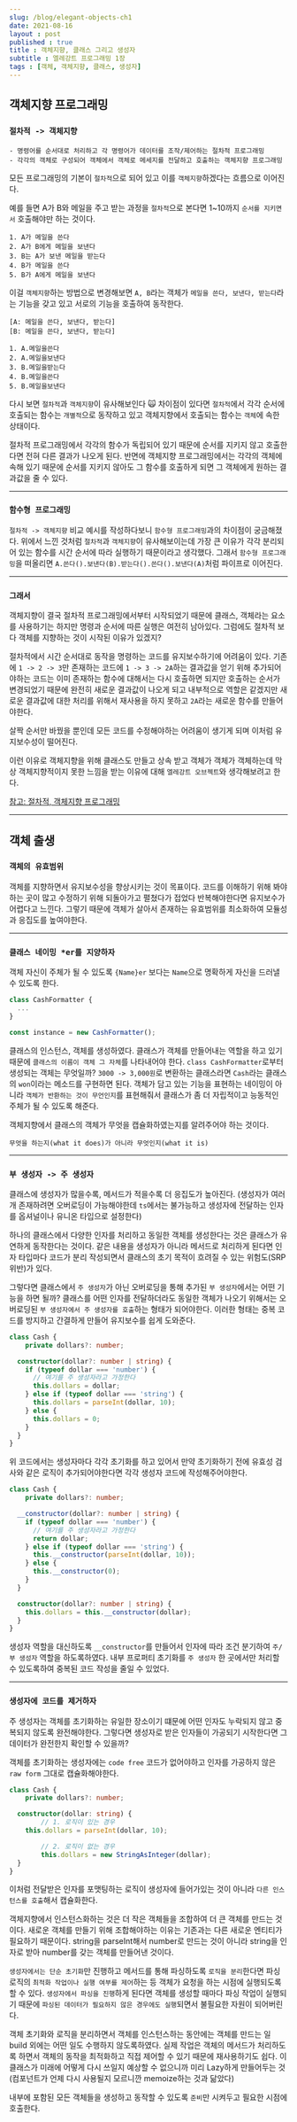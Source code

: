 ```yaml
---
slug: /blog/elegant-objects-ch1
date: 2021-08-16
layout : post
published : true
title : 객체지향, 클래스 그리고 생성자
subtitle : 엘레강트 프로그래밍 1장
tags : [객체, 객체지향, 클래스, 생성자]
---
```

## 객체지향 프로그래밍
### `절차적 -> 객체지향`
```
- 명령어를 순서대로 처리하고 각 명령어가 데이터를 조작/제어하는 절차적 프로그래밍
- 각각의 객체로 구성되어 객체에서 객체로 메세지를 전달하고 호출하는 객체지향 프로그래밍
```
모든 프로그래밍의 기본이 `절차적`으로 되어 있고 이를 `객체지향`하겠다는 흐름으로 이어진다.

예를 들면 A가 B와 메일을 주고 받는 과정을 `절차적`으로 본다면 1~10까지 `순서를 지키면서` 호출해야만 하는 것이다.
```
1. A가 메일을 쓴다
2. A가 B에게 메일을 보낸다
3. B는 A가 보낸 메일을 받는다
4. B가 메일을 쓴다
5. B가 A에게 메일을 보낸다
```
이걸 `객체지향`하는 방법으로 변경해보면 `A, B`라는 객체가 `메일을 쓴다, 보낸다, 받는다`라는 기능을 갖고 있고 서로의 기능을 호출하여 동작한다.
```
[A: 메일을 쓴다, 보낸다, 받는다]
[B: 메일을 쓴다, 보낸다, 받는다]

1. A.메일을쓴다
2. A.메일을보낸다
3. B.메일을받는다
4. B.메일을쓴다
5. B.메일을보낸다
```

다시 보면 `절차적`과 `객체지향`이 유사해보인다 🙀
차이점이 있다면 `절차적`에서 각각 순서에 호출되는 함수는 `개별적`으로 동작하고 있고 객체지향에서 호출되는 함수는 `객체`에 속한 상태이다.

절차적 프로그래밍에서 각각의 함수가 독립되어 있기 때문에 순서를 지키지 않고 호출한다면 전혀 다른 결과가 나오게 된다.
반면에 객체지향 프로그래밍에서는 각각의 객체에 속해 있기 때문에 순서를 지키지 않아도 그 함수를 호출하게 되면 그 객체에게 원하는 결과값을 줄 수 있다.

------
### `함수형 프로그래밍`
`절차적 -> 객체지향` 비교 예시를 작성하다보니 `함수형 프로그래밍`과의 차이점이 궁금해졌다.
위에서 느낀 것처럼 `절차적`과 `객체지향`이 유사해보이는데 가장 큰 이유가 각각 분리되어 있는 함수를 시간 순서에 따라 실행하기 때문이라고 생각했다.
그래서 `함수형 프로그래밍`을 떠올리면 `A.쓴다().보낸다(B).받는다().쓴다().보낸다(A)`처럼 파이프로 이어진다.

------
### `그래서`
객체지향이 결국 절차적 프로그래밍에서부터 시작되었기 때문에 클래스, 객체라는 요소를 사용하기는 하지만 명령과 순서에 따른 실행은 여전히 남아있다.
그럼에도 절차적 보다 객체를 지향하는 것이 시작된 이유가 있겠지?

절차적에서 시간 순서대로 동작을 명령하는 코드를 유지보수하기에 어려움이 있다.
기존에 `1 -> 2 -> 3`만 존재하는 코드에 `1 -> 3 -> 2A`하는 결과값을 얻기 위해
추가되어야하는 코드는 이미 존재하는 함수에 대해서는 다시 호출하면 되지만
호출하는 순서가 변경되었기 때문에 완전히 새로운 결과값이 나오게 되고 내부적으로 역할은 같겠지만
새로운 결과값에 대한 처리를 위해서 재사용을 하지 못하고 `2A`라는 새로운 함수를 만들어야한다.

살짝 순서만 바꿨을 뿐인데 모든 코드를 수정해야하는 어려움이 생기게 되며 이처럼 유지보수성이 떨어진다.

이런 이유로 객체지향을 위해 클래스도 만들고 상속 받고 객체가 객체가 객체하는데
막상 객체지향적이지 못한 느낌을 받는 이유에 대해 `엘레강트 오브젝트`와 생각해보려고 한다.

[참고: 절차적, 객체지향 프로그래밍](https://st-lab.tistory.com/151)

------
## 객체 출생
### `객체의 유효범위`
객체를 지향하면서 유지보수성을 향상시키는 것이 목표이다.
코드를 이해하기 위해 봐야하는 곳이 많고 수정하기 위해 되돌아가고 펼쳤다가 접었다 반복해야한다면 유지보수가 어렵다고 느낀다.
그렇기 때문에 객체가 살아서 존재하는 유효범위를 최소화하여 모듈성과 응집도를 높여야한다.

------
### `클래스 네이밍 *er를 지양하자`
객체 자신이 주체가 될 수 있도록 `{Name}er` 보다는 `Name`으로 명확하게 자신을 드러낼 수 있도록 한다.
```ts
class CashFormatter {
  ...
}

const instance = new CashFormatter();
```
클래스의 인스턴스, 객체를 생성하였다.
클래스가 객체를 만들어내는 역할을 하고 있기 때문에 `클래스의 이름이 객체 그 자체`를 나타내어야 한다.
`class CashFormatter`로부터 생성되는 객체는 무엇일까?
`3000 -> 3,000원`로 변환하는 클래스라면 `Cash`라는 클래스의 `won`이라는 메소드를 구현하면 된다.
객체가 담고 있는 기능을 표현하는 네이밍이 아니라 `객체가 반환하는 것이 무언인지`를 표현해줘서 클래스가 좀 더 자립적이고 능동적인 주체가 될 수 있도록 해준다.
 
객체지향에서 클래스의 객체가 무엇을 캡슐화하였는지를 알려주어야 하는 것이다.

`무엇을 하는지(what it does)가 아니라 무엇인지(what it is)`

------
### `부 생성자 -> 주 생성자`
클래스에 생성자가 많을수록, 메서드가 적을수록 더 응집도가 높아진다.
(생성자가 여러개 존재하려면 오버로딩이 가능해야한데 `ts`에서는 불가능하고 생성자에 전달하는 인자를 옵셔널이나 유니온 타입으로 설정한다)

하나의 클래스에서 다양한 인자를 처리하고 동일한 객체를 생성한다는 것은 클래스가 유연하게 동작한다는 것이다.
같은 내용을 생성자가 아니라 메서드로 처리하게 된다면 인자 타입마다 코드가 분리 작성되면서 클래스의 초기 목적이 흐려질 수 있는 위험도(SRP 위반)가 있다.

그렇다면 클래스에서 `주 생성자`가 아닌 오버로딩을 통해 추가된 `부 생성자`에서는 어떤 기능을 하면 될까?
클래스를 어떤 인자를 전달하더라도 동일한 객체가 나오기 위해서는 오버로딩된 `부 생성자에서 주 생성자를 호출`하는 형태가 되어야한다.
이러한 형태는 중복 코드를 방지하고 간결하게 만들어 유지보수를 쉽게 도와준다.

```ts
class Cash {
	private dollars?: number;

  constructor(dollar?: number | string) {
    if (typeof dollar === 'number') {
      // 여기를 주 생성자라고 가정한다
      this.dollars = dollar;
    } else if (typeof dollar === 'string') {
      this.dollars = parseInt(dollar, 10);
    } else {
      this.dollars = 0;
    }
  }
}
```
위 코드에서는 생성자마다 각각 초기화를 하고 있어서 만약 초기화하기 전에 유효성 검사와 같은 로직이 추가되어야한다면 각각 생성자 코드에 작성해주어야한다.

```ts
class Cash {
	private dollars?: number;

  __constructor(dollar?: number | string) {
    if (typeof dollar === 'number') {
      // 여기를 주 생성자라고 가정한다
      return dollar;
    } else if (typeof dollar === 'string') {
      this.__constructor(parseInt(dollar, 10));
    } else {
      this.__constructor(0);
    }
  }

  constructor(dollar?: number | string) {
    this.dollars = this.__constructor(dollar);
  }
}
```
생성자 역할을 대신하도록 `__constructor`를 만들어서 인자에 따라 조건 분기하여 `주/부 생성자` 역할을 하도록하였다.
내부 프로퍼티 초기화를 `주 생성자` 한 곳에서만 처리할 수 있도록하여 중복된 코드 작성을 줄일 수 있었다.

______
### `생성자에 코드를 제거하자`
주 생성자는 객체를 초기화하는 유일한 장소이기 떄문에 어떤 인자도 누락되지 않고 중복되지 않도록 완전해야한다.
그렇다면 생성자로 받은 인자들이 가공되기 시작한다면 그 데이터가 완전한지 확인할 수 있을까?

객체를 초기화하는 생성자에는 `code free` 코드가 없어야하고 인자를 가공하지 않은 `raw form` 그대로 캡슐화해야한다.
```ts
class Cash {
	private dollars?: number;

  constructor(dollar: string) {
		// 1. 로직이 있는 경우
    this.dollars = parseInt(dollar, 10);

		// 2. 로직이 없는 경우
		this.dollars = new StringAsInteger(dollar);
  }
}
```
이처럼 전달받은 인자를 포맷팅하는 로직이 생성자에 들어가있는 것이 아니라 `다른 인스턴스를 호출`해서 캡슐화한다.

객체지향에서 인스턴스화하는 것은 더 작은 객체들을 조합하여 더 큰 객체를 만드는 것이다.
새로운 객체를 만들기 위해 조합해야하는 이유는 기존과는 다른 새로운 엔티티가 필요하기 때문이다.
string을 parseInt해서 number로 만드는 것이 아니라 string을 인자로 받아 number를 갖는 객체를 만들어낸 것이다.

`생성자에서는 단순 초기화`만 진행하고 메서드를 통해 파싱하도록 `로직을 분리`한다면
파싱 로직의 `최적화 작업이나 실행 여부를 제어`하는 등 객체가 요청을 하는 시점에 실행되도록 할 수 있다.
`생성자에서 파싱을 진행`하게 된다면 객체를 생성할 때마다 파싱 작업이 실행되기 때문에 `파싱된 데이터가 필요하지 않은 경우에도 실행`되면서 불필요한 자원이 되어버린다.

객체 초기화와 로직을 분리하면서 객체를 인스턴스하는 동안에는 객체를 만드는 일 build 외에는 어떤 일도 수행하지 않도록하였다.
실제 작업은 객체의 메서드가 처리하도록 하면서 객체의 동작을 최적화하고 직접 제어할 수 있기 때문에 재사용하기도 쉽다.
이 클래스가 미래에 어떻게 다시 쓰일지 예상할 수 없으니까 미리 Lazy하게 만들어두는 것
(컴포넌트가 언제 다시 사용될지 모르니깐 memoize하는 것과 닮았다)

내부에 포함된 모든 객체들을 생성하고 동작할 수 있도록 `준비`만 시켜두고 필요한 시점에 호출한다.
